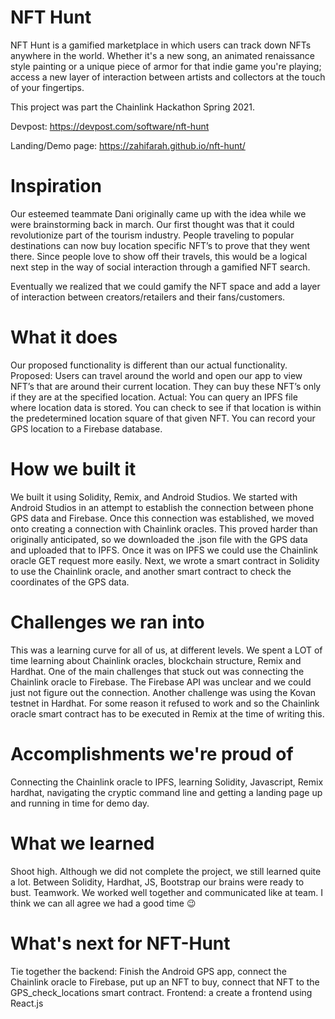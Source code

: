 # NFT Hunt
NFT Hunt is a gamified marketplace in which users can track down NFTs anywhere in the world.
Whether it's a new song, an animated renaissance style painting or a unique piece of armor for that indie game you're playing; access a new layer of
interaction between artists and collectors at the touch of your fingertips.

This project was part the Chainlink Hackathon Spring 2021.

Devpost: https://devpost.com/software/nft-hunt

Landing/Demo page: https://zahifarah.github.io/nft-hunt/


# Inspiration
Our esteemed teammate Dani originally came up with the idea while we were brainstorming back in march. Our first thought was that it could revolutionize part of the tourism industry. People traveling to popular destinations can now buy location specific NFT’s to prove that they went there. Since people love to show off their travels, this would be a logical next step in the way of social interaction through a gamified NFT search.

Eventually we realized that we could gamify the NFT space and add a layer of interaction between creators/retailers and their fans/customers.

# What it does
Our proposed functionality is different than our actual functionality. 
Proposed: Users can travel around the world and open our app to view NFT’s that are around their current location. They can buy these NFT’s only if they are at the specified location. 
Actual: You can query an IPFS file where location data is stored. You can check to see if that location is within the predetermined location square of that given NFT. You can record your GPS location to a Firebase database.

# How we built it
We built it using Solidity, Remix, and Android Studios. We started with Android Studios in an attempt to establish the connection between phone GPS data and Firebase. Once this connection was established, we moved onto creating a connection with Chainlink oracles. This proved harder than originally anticipated, so we downloaded the .json file with the GPS data and uploaded that to IPFS. Once it was on IPFS we could use the Chainlink oracle GET request more easily. Next, we wrote a smart contract in Solidity to use the Chainlink oracle, and another smart contract to check the coordinates of the GPS data.

# Challenges we ran into
This was a learning curve for all of us, at different levels. We spent a LOT of time learning about Chainlink oracles, blockchain structure, Remix and Hardhat. One of the main challenges that stuck out was connecting the Chainlink oracle to Firebase. The Firebase API was unclear and we could just not figure out the connection. Another challenge was using the Kovan testnet in Hardhat. For some reason it refused to work and so the Chainlink oracle smart contract has to be executed in Remix at the time of writing this.

# Accomplishments we're proud of
Connecting the Chainlink oracle to IPFS, learning Solidity, Javascript, Remix hardhat, navigating the cryptic command line and getting a landing page up and running in time for demo day.

# What we learned
Shoot high. Although we did not complete the project, we still learned quite a lot. Between Solidity, Hardhat, JS, Bootstrap our brains were ready to bust. Teamwork. We worked well together and communicated like at team. I think we can all agree we had a good time 😉

# What's next for NFT-Hunt
Tie together the backend: Finish the Android GPS app, connect the Chainlink oracle to Firebase, put up an NFT to buy, connect that NFT to the GPS_check_locations smart contract. 
Frontend: a create a frontend using React.js



